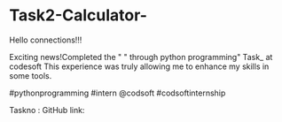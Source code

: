 # Task2-Calculator-
Hello connections!!!

Exciting news!Completed the " " through python programming" Task_ at codesoft This experience was truly allowing me to enhance my skills in some tools.

#pythonprogramming #intern @codsoft #codsoftinternship

Taskno :
 GitHub link:
